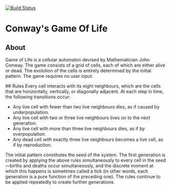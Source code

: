 [![Build Status](https://travis-ci.org/richardadalton/python_game_of_life.svg?branch=master)](https://travis-ci.org/richardadalton/python_game_of_life)

# Conway's Game Of Life

## About
Game of Life is a cellular automaton devised by Mathematician John Conway. The game consists of a grid of cells, each of which are either alive or dead. The evolution of the cells is entirely determined by the initial pattern. The game requires no user input.

## Rules
Every cell interacts with its eight neighbours, which are the cells that are horizontally, vertically, or diagonally adjacent. At each step in time, the following transitions occur:

* Any live cell with fewer than two live neighbours dies, as if caused by underpopulation.
* Any live cell with two or three live neighbours lives on to the next generation.
* Any live cell with more than three live neighbours dies, as if by overpopulation.
* Any dead cell with exactly three live neighbours becomes a live cell, as if by reproduction.

The initial pattern constitutes the seed of the system. The first generation is created by applying the above rules simultaneously to every cell in the seed—births and deaths occur simultaneously, and the discrete moment at which this happens is sometimes called a tick (in other words, each generation is a pure function of the preceding one). The rules continue to be applied repeatedly to create further generations.

